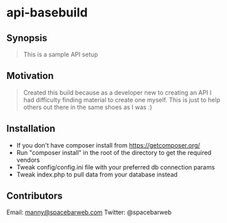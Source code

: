 # api-basebuild

## Synopsis
> This is a sample API setup

## Motivation
> Created this build because as a developer new to creating an API I had difficulty finding material to create one myself.
> This is just to help others out there in the same shoes as I was :)

## Installation
+ If you don't have composer install from https://getcomposer.org/
+ Run "composer install" in the root of the directory to get the required vendors
+ Tweak config/config.ini file with your preferred db connection params
+ Tweak index.php to pull data from your database instead

## Contributors
Email: manny@spacebarweb.com
Twitter: @spacebarweb